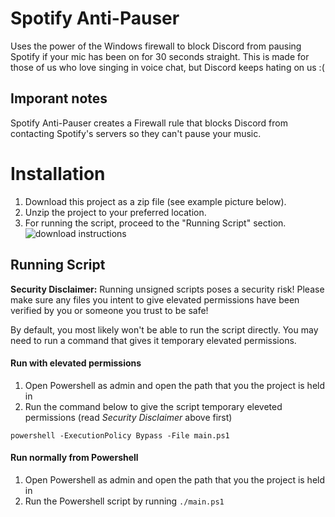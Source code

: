 # Spotify Anti-Pauser
Uses the power of the Windows firewall to block Discord from pausing Spotify if your mic has been on for 30 seconds straight. This is made for those of us who love singing in voice chat, but Discord keeps hating on us :(

## Imporant notes
Spotify Anti-Pauser creates a Firewall rule that blocks Discord from contacting Spotify's servers so they can't pause your music.

# Installation
1. Download this project as a zip file (see example picture below).
2. Unzip the project to your preferred location.
3. For running the script, proceed to the "Running Script" section.
![download instructions](https://external-content.duckduckgo.com/iu/?u=https%3A%2F%2Fhelpdeskgeek.com%2Fwp-content%2Fpictures%2F2021%2F06%2F11CodeButtonDownloadZip.png&f=1&nofb=1&ipt=dbc33612dfeecd66a18ef3f5299f698fa2112bc7e3b31a079e29bc38f7893ba9&ipo=images)

## Running Script
**Security Disclaimer:** Running unsigned scripts poses a security risk! Please make sure any files you intent to give elevated permissions have been verified by you or someone you trust to be safe!

By default, you most likely won't be able to run the script directly. You may need to run a command that gives it temporary elevated permissions.

#### Run with elevated permissions
1. Open Powershell as admin and open the path that you the project is held in
2. Run the command below to give the script temporary eleveted permissions (read *Security Disclaimer* above first)
```
powershell -ExecutionPolicy Bypass -File main.ps1
```

#### Run normally from Powershell
1. Open Powershell as admin and open the path that you the project is held in
2. Run the Powershell script by running `./main.ps1`
